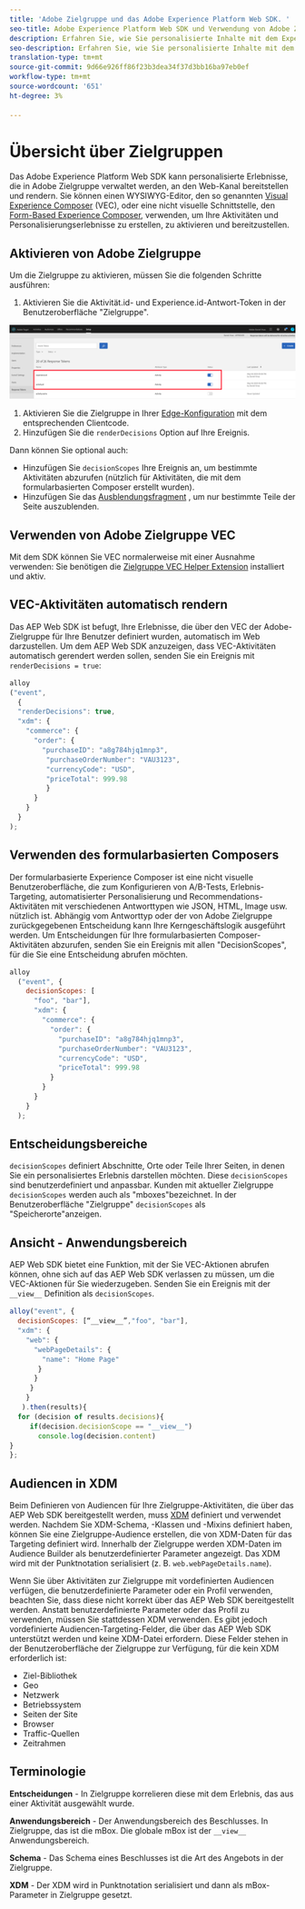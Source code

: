 ```yaml
---
title: 'Adobe Zielgruppe und das Adobe Experience Platform Web SDK. '
seo-title: Adobe Experience Platform Web SDK und Verwendung von Adobe Zielgruppe
description: Erfahren Sie, wie Sie personalisierte Inhalte mit dem Experience Platform Web SDK mit Adobe Zielgruppe rendern
seo-description: Erfahren Sie, wie Sie personalisierte Inhalte mit dem Experience Platform Web SDK mit Adobe Zielgruppe rendern
translation-type: tm+mt
source-git-commit: 9d66e926ff86f23b3dea34f37d3bb16ba97eb0ef
workflow-type: tm+mt
source-wordcount: '651'
ht-degree: 3%

---
```



# Übersicht über Zielgruppen

Das Adobe Experience Platform Web SDK kann personalisierte Erlebnisse, die in Adobe Zielgruppe verwaltet werden, an den Web-Kanal bereitstellen und rendern. Sie können einen WYSIWYG-Editor, den so genannten [Visual Experience Composer](https://docs.adobe.com/content/help/en/target/using/experiences/vec/visual-experience-composer.html) (VEC), oder eine nicht visuelle Schnittstelle, den [Form-Based Experience Composer](https://docs.adobe.com/content/help/de-DE/target/using/experiences/form-experience-composer.html), verwenden, um Ihre Aktivitäten und Personalisierungserlebnisse zu erstellen, zu aktivieren und bereitzustellen.

## Aktivieren von Adobe Zielgruppe

Um die Zielgruppe zu aktivieren, müssen Sie die folgenden Schritte ausführen:

1. Aktivieren Sie die Aktivität.id- und Experience.id-Antwort-Token in der Benutzeroberfläche &quot;Zielgruppe&quot;.

![Zielgruppe_Antwort_Token](../../solution-specific/target/assets/target_response_token.png)

1. Aktivieren Sie die Zielgruppe in Ihrer [Edge-Konfiguration](../../fundamentals/edge-configuration.md) mit dem entsprechenden Clientcode.
1. Hinzufügen Sie die `renderDecisions` Option auf Ihre Ereignis.

Dann können Sie optional auch:

* Hinzufügen Sie `decisionScopes` Ihre Ereignis an, um bestimmte Aktivitäten abzurufen (nützlich für Aktivitäten, die mit dem formularbasierten Composer erstellt wurden).
* Hinzufügen Sie das [Ausblendungsfragment](../../solution-specific/target/flicker-management.md) , um nur bestimmte Teile der Seite auszublenden.

## Verwenden von Adobe Zielgruppe VEC

Mit dem SDK können Sie VEC normalerweise mit einer Ausnahme verwenden: Sie benötigen die [Zielgruppe VEC Helper Extension](https://docs.adobe.com/content/help/en/target/using/experiences/vec/troubleshoot-composer/vec-helper-browser-extension.html) installiert und aktiv.

## VEC-Aktivitäten automatisch rendern

Das AEP Web SDK ist befugt, Ihre Erlebnisse, die über den VEC der Adobe-Zielgruppe für Ihre Benutzer definiert wurden, automatisch im Web darzustellen. Um dem AEP Web SDK anzuzeigen, dass VEC-Aktivitäten automatisch gerendert werden sollen, senden Sie ein Ereignis mit `renderDecisions = true`:

```javascript
alloy
("event", 
  { 
  "renderDecisions": true, 
  "xdm": {
    "commerce": { 
      "order": {
        "purchaseID": "a8g784hjq1mnp3", 
         "purchaseOrderNumber": "VAU3123", 
         "currencyCode": "USD", 
         "priceTotal": 999.98 
         } 
      } 
    }
  }
);
```

## Verwenden des formularbasierten Composers

Der formularbasierte Experience Composer ist eine nicht visuelle Benutzeroberfläche, die zum Konfigurieren von A/B-Tests, Erlebnis-Targeting, automatisierter Personalisierung und Recommendations-Aktivitäten mit verschiedenen Antworttypen wie JSON, HTML, Image usw. nützlich ist. Abhängig vom Antworttyp oder der von Adobe Zielgruppe zurückgegebenen Entscheidung kann Ihre Kerngeschäftslogik ausgeführt werden. Um Entscheidungen für Ihre formularbasierten Composer-Aktivitäten abzurufen, senden Sie ein Ereignis mit allen &quot;DecisionScopes&quot;, für die Sie eine Entscheidung abrufen möchten.

```javascript
alloy
  ("event", { 
    decisionScopes: [
      "foo", "bar"], 
      "xdm": {
        "commerce": { 
          "order": { 
            "purchaseID": "a8g784hjq1mnp3", 
            "purchaseOrderNumber": "VAU3123", 
            "currencyCode": "USD", 
            "priceTotal": 999.98 
          } 
        } 
      } 
    }
  );
```

## Entscheidungsbereiche

`decisionScopes` definiert Abschnitte, Orte oder Teile Ihrer Seiten, in denen Sie ein personalisiertes Erlebnis darstellen möchten. Diese `decisionScopes` sind benutzerdefiniert und anpassbar. Kunden mit aktueller Zielgruppe `decisionScopes` werden auch als &quot;mboxes&quot;bezeichnet. In der Benutzeroberfläche &quot;Zielgruppe&quot; `decisionScopes` als &quot;Speicherorte&quot;anzeigen.

## __Ansicht__ - Anwendungsbereich

AEP Web SDK bietet eine Funktion, mit der Sie VEC-Aktionen abrufen können, ohne sich auf das AEP Web SDK verlassen zu müssen, um die VEC-Aktionen für Sie wiederzugeben. Senden Sie ein Ereignis mit der `__view__` Definition als `decisionScopes`.

```javascript
alloy("event", {
  decisionScopes: [“__view__”,"foo", "bar"], 
  "xdm": { 
    "web": { 
      "webPageDetails": { 
        "name": "Home Page"
       }
      } 
     }
    }
   ).then(results){
  for (decision of results.decisions){
     if(decision.decisionScope == "__view__")
       console.log(decision.content)
}
};
```

## Audiencen in XDM

Beim Definieren von Audiencen für Ihre Zielgruppe-Aktivitäten, die über das AEP Web SDK bereitgestellt werden, muss [XDM](https://docs.adobe.com/content/help/en/experience-platform/xdm/home.html) definiert und verwendet werden. Nachdem Sie XDM-Schema, -Klassen und -Mixins definiert haben, können Sie eine Zielgruppe-Audience erstellen, die von XDM-Daten für das Targeting definiert wird. Innerhalb der Zielgruppe werden XDM-Daten im Audience Builder als benutzerdefinierter Parameter angezeigt. Das XDM wird mit der Punktnotation serialisiert (z. B. `web.webPageDetails.name`).

Wenn Sie über Aktivitäten zur Zielgruppe mit vordefinierten Audiencen verfügen, die benutzerdefinierte Parameter oder ein Profil verwenden, beachten Sie, dass diese nicht korrekt über das AEP Web SDK bereitgestellt werden. Anstatt benutzerdefinierte Parameter oder das Profil zu verwenden, müssen Sie stattdessen XDM verwenden. Es gibt jedoch vordefinierte Audiencen-Targeting-Felder, die über das AEP Web SDK unterstützt werden und keine XDM-Datei erfordern. Diese Felder stehen in der Benutzeroberfläche der Zielgruppe zur Verfügung, für die kein XDM erforderlich ist:

* Ziel-Bibliothek
* Geo  
* Netzwerk
* Betriebssystem
* Seiten der Site
* Browser
* Traffic-Quellen
* Zeitrahmen

## Terminologie

__Entscheidungen__ - In Zielgruppe korrelieren diese mit dem Erlebnis, das aus einer Aktivität ausgewählt wurde.

__Anwendungsbereich__ - Der Anwendungsbereich des Beschlusses. In Zielgruppe, das ist die mBox. Die globale mBox ist der `__view__` Anwendungsbereich.

__Schema__ - Das Schema eines Beschlusses ist die Art des Angebots in der Zielgruppe.

__XDM__ - Der XDM wird in Punktnotation serialisiert und dann als mBox-Parameter in Zielgruppe gesetzt.
